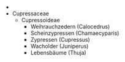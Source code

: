 - 
- Cupressaceae
  - Cupressoideae 
    - Weihrauchzedern (Calocedrus)
    - Scheinzypressen (Chamaecyparis)
    - Zypressen (Cupressus)
    - Wacholder (Juniperus)
    - Lebensbäume (Thuja)

